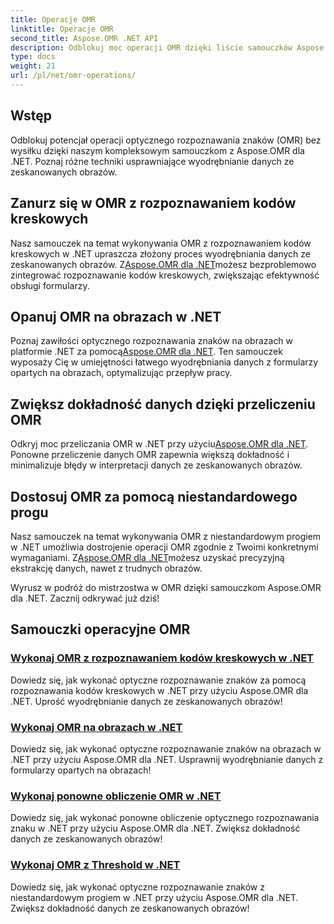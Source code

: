 ```yaml
---
title: Operacje OMR
linktitle: Operacje OMR
second_title: Aspose.OMR .NET API
description: Odblokuj moc operacji OMR dzięki liście samouczków Aspose.OMR .NET. Poznaj rozpoznawanie kodów kreskowych, przetwarzanie obrazu, przeliczanie i dostosowywanie progów!
type: docs
weight: 21
url: /pl/net/omr-operations/
---
```

## Wstęp

Odblokuj potencjał operacji optycznego rozpoznawania znaków (OMR) bez wysiłku dzięki naszym kompleksowym samouczkom z Aspose.OMR dla .NET. Poznaj różne techniki usprawniające wyodrębnianie danych ze zeskanowanych obrazów.

## Zanurz się w OMR z rozpoznawaniem kodów kreskowych
 Nasz samouczek na temat wykonywania OMR z rozpoznawaniem kodów kreskowych w .NET upraszcza złożony proces wyodrębniania danych ze zeskanowanych obrazów. Z[Aspose.OMR dla .NET](./perform-omr-barcode-recognition/)możesz bezproblemowo zintegrować rozpoznawanie kodów kreskowych, zwiększając efektywność obsługi formularzy.

## Opanuj OMR na obrazach w .NET
 Poznaj zawiłości optycznego rozpoznawania znaków na obrazach w platformie .NET za pomocą[Aspose.OMR dla .NET](./perform-omr-on-images/). Ten samouczek wyposaży Cię w umiejętności łatwego wyodrębniania danych z formularzy opartych na obrazach, optymalizując przepływ pracy.

## Zwiększ dokładność danych dzięki przeliczeniu OMR
 Odkryj moc przeliczania OMR w .NET przy użyciu[Aspose.OMR dla .NET](./perform-omr-recalculation/). Ponowne przeliczenie danych OMR zapewnia większą dokładność i minimalizuje błędy w interpretacji danych ze zeskanowanych obrazów.

## Dostosuj OMR za pomocą niestandardowego progu
 Nasz samouczek na temat wykonywania OMR z niestandardowym progiem w .NET umożliwia dostrojenie operacji OMR zgodnie z Twoimi konkretnymi wymaganiami. Z[Aspose.OMR dla .NET](./perform-omr-with-threshold/)możesz uzyskać precyzyjną ekstrakcję danych, nawet z trudnych obrazów.

Wyrusz w podróż do mistrzostwa w OMR dzięki samouczkom Aspose.OMR dla .NET. Zacznij odkrywać już dziś!

## Samouczki operacyjne OMR
### [Wykonaj OMR z rozpoznawaniem kodów kreskowych w .NET](./perform-omr-barcode-recognition/)
Dowiedz się, jak wykonać optyczne rozpoznawanie znaków za pomocą rozpoznawania kodów kreskowych w .NET przy użyciu Aspose.OMR dla .NET. Uprość wyodrębnianie danych ze zeskanowanych obrazów!
### [Wykonaj OMR na obrazach w .NET](./perform-omr-on-images/)
Dowiedz się, jak wykonać optyczne rozpoznawanie znaków na obrazach w .NET przy użyciu Aspose.OMR dla .NET. Usprawnij wyodrębnianie danych z formularzy opartych na obrazach!
### [Wykonaj ponowne obliczenie OMR w .NET](./perform-omr-recalculation/)
Dowiedz się, jak wykonać ponowne obliczenie optycznego rozpoznawania znaku w .NET przy użyciu Aspose.OMR dla .NET. Zwiększ dokładność danych ze zeskanowanych obrazów!
### [Wykonaj OMR z Threshold w .NET](./perform-omr-with-threshold/)
Dowiedz się, jak wykonać optyczne rozpoznawanie znaków z niestandardowym progiem w .NET przy użyciu Aspose.OMR dla .NET. Zwiększ dokładność danych ze zeskanowanych obrazów!